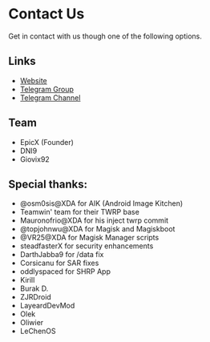 # Contact Us

Get in contact with us though one of the following options.

## Links

* [Website](https://skyhawkrecovery.github.io/)
* [Telegram Group](https://t.me/sky_hawk)
* [Telegram Channel](https://t.me/shrp_official)


## Team

* EpicX (Founder)
* DNI9
* Giovix92

## Special thanks:
* @osm0sis@XDA for AIK (Android Image Kitchen)
* Teamwin' team for their TWRP base
* Mauronofrio@XDA for his inject twrp commit
* @topjohnwu@XDA for Magisk and Magiskboot
* @VR25@XDA for Magisk Manager scripts
* steadfasterX for security enhancements
* DarthJabba9 for /data fix
* Corsicanu for SAR fixes
* oddlyspaced for SHRP App
* Kirill
* Burak D. 
* ZJRDroid 
* LayeardDevMod
* Olek
* Oliwier
* LeChenOS
